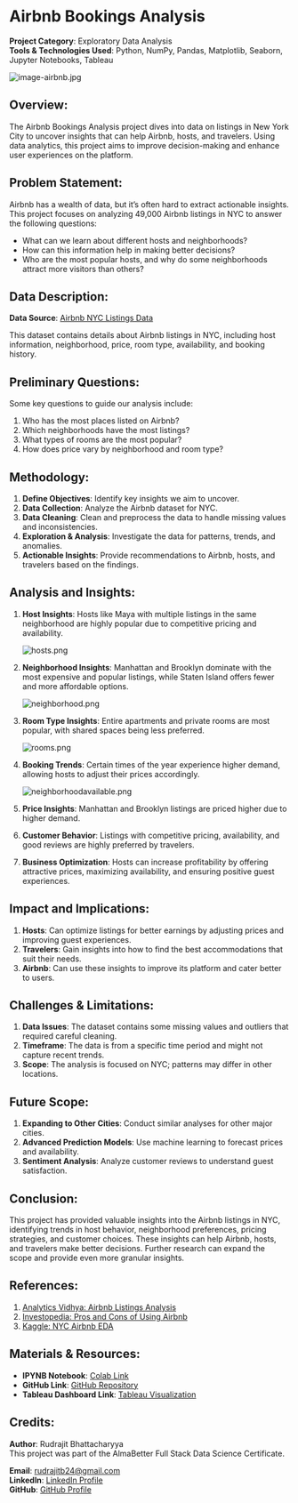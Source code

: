 # Airbnb Bookings Analysis

**Project Category**: Exploratory Data Analysis  
**Tools & Technologies Used**: Python, NumPy, Pandas, Matplotlib, Seaborn, Jupyter Notebooks, Tableau

![image-airbnb.jpg](https://prod-files-secure.s3.us-west-2.amazonaws.com/5a39aa15-afe4-46d3-9bf3-baeae25a5197/a86d6d83-4d80-433c-a5df-cbeb47d33f4d/image-airbnb.jpg)

## Overview:
The Airbnb Bookings Analysis project dives into data on listings in New York City to uncover insights that can help Airbnb, hosts, and travelers. Using data analytics, this project aims to improve decision-making and enhance user experiences on the platform.

## Problem Statement:
Airbnb has a wealth of data, but it’s often hard to extract actionable insights. This project focuses on analyzing 49,000 Airbnb listings in NYC to answer the following questions:
- What can we learn about different hosts and neighborhoods?
- How can this information help in making better decisions?
- Who are the most popular hosts, and why do some neighborhoods attract more visitors than others?

## Data Description:
**Data Source**: [Airbnb NYC Listings Data](https://drive.google.com/file/d/11DyDThliFDsjmkcfGr-QnA-q3C5A7M07/view?usp=sharing)

This dataset contains details about Airbnb listings in NYC, including host information, neighborhood, price, room type, availability, and booking history.

## Preliminary Questions:
Some key questions to guide our analysis include:
1. Who has the most places listed on Airbnb?
2. Which neighborhoods have the most listings?
3. What types of rooms are the most popular?
4. How does price vary by neighborhood and room type?

## Methodology:
1. **Define Objectives**: Identify key insights we aim to uncover.
2. **Data Collection**: Analyze the Airbnb dataset for NYC.
3. **Data Cleaning**: Clean and preprocess the data to handle missing values and inconsistencies.
4. **Exploration & Analysis**: Investigate the data for patterns, trends, and anomalies.
5. **Actionable Insights**: Provide recommendations to Airbnb, hosts, and travelers based on the findings.

## Analysis and Insights:
1. **Host Insights**: Hosts like Maya with multiple listings in the same neighborhood are highly popular due to competitive pricing and availability.
   
   ![hosts.png](https://prod-files-secure.s3.us-west-2.amazonaws.com/5a39aa15-afe4-46d3-9bf3-baeae25a5197/2f048bf1-c29c-4c27-84bf-224603b3f044/hosts.png)

2. **Neighborhood Insights**: Manhattan and Brooklyn dominate with the most expensive and popular listings, while Staten Island offers fewer and more affordable options.
   
   ![neighborhood.png](https://prod-files-secure.s3.us-west-2.amazonaws.com/5a39aa15-afe4-46d3-9bf3-baeae25a5197/2a239a43-fc1b-44d6-9dd4-706a2ebb14aa/neighborhood.png)

3. **Room Type Insights**: Entire apartments and private rooms are most popular, with shared spaces being less preferred.
   
   ![rooms.png](https://prod-files-secure.s3.us-west-2.amazonaws.com/5a39aa15-afe4-46d3-9bf3-baeae25a5197/999e909b-85b7-4fcc-8e54-9fc83458f80f/rooms.png)

4. **Booking Trends**: Certain times of the year experience higher demand, allowing hosts to adjust their prices accordingly.
   
   ![neighborhoodavailable.png](https://prod-files-secure.s3.us-west-2.amazonaws.com/5a39aa15-afe4-46d3-9bf3-baeae25a5197/27b3ac78-6428-41f4-8cc0-02815a5e9b80/neighborhoodavailable.png)

5. **Price Insights**: Manhattan and Brooklyn listings are priced higher due to higher demand.

6. **Customer Behavior**: Listings with competitive pricing, availability, and good reviews are highly preferred by travelers.

7. **Business Optimization**: Hosts can increase profitability by offering attractive prices, maximizing availability, and ensuring positive guest experiences.

## Impact and Implications:
1. **Hosts**: Can optimize listings for better earnings by adjusting prices and improving guest experiences.
2. **Travelers**: Gain insights into how to find the best accommodations that suit their needs.
3. **Airbnb**: Can use these insights to improve its platform and cater better to users.

## Challenges & Limitations:
1. **Data Issues**: The dataset contains some missing values and outliers that required careful cleaning.
2. **Timeframe**: The data is from a specific time period and might not capture recent trends.
3. **Scope**: The analysis is focused on NYC; patterns may differ in other locations.

## Future Scope:
1. **Expanding to Other Cities**: Conduct similar analyses for other major cities.
2. **Advanced Prediction Models**: Use machine learning to forecast prices and availability.
3. **Sentiment Analysis**: Analyze customer reviews to understand guest satisfaction.

## Conclusion:
This project has provided valuable insights into the Airbnb listings in NYC, identifying trends in host behavior, neighborhood preferences, pricing strategies, and customer choices. These insights can help Airbnb, hosts, and travelers make better decisions. Further research can expand the scope and provide even more granular insights.

## References:
1. [Analytics Vidhya: Airbnb Listings Analysis](https://www.analyticsvidhya.com/blog/2021/10/end-to-end-predictive-analysis-on-airbnb-listings-data/)
2. [Investopedia: Pros and Cons of Using Airbnb](https://www.investopedia.com/articles/personal-finance/032814/pros-and-cons-using-airbnb.asp)
3. [Kaggle: NYC Airbnb EDA](https://www.kaggle.com/code/wguesdon/nyc-airbnb-eda-visualization-regression)

## Materials & Resources:
- **IPYNB Notebook**: [Colab Link](https://colab.research.google.com/drive/1YME0G9qLKqZg3wTbfunEx6rBi-VBuOvP?usp=sharing)
- **GitHub Link**: [GitHub Repository](https://github.com/Rudrajit12/Airbnb-Bookings-Analysis)
- **Tableau Dashboard Link**: [Tableau Visualization](https://public.tableau.com/views/AirbnbNYC-TableauProject/InsightsAirbnb?:language=en-US&:sid=&:display_count=n&:origin=viz_share_link)

## Credits:
**Author**: Rudrajit Bhattacharyya  
This project was part of the AlmaBetter Full Stack Data Science Certificate.

**Email**: [rudrajitb24@gmail.com](mailto:rudrajitb24@gmail.com)  
**LinkedIn**: [LinkedIn Profile](https://www.linkedin.com/in/rudrajitb/)  
**GitHub**: [GitHub Profile](https://github.com/Rudrajit12)
